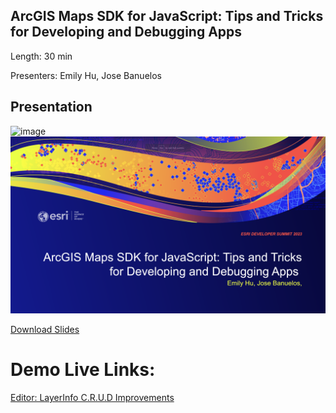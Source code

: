 ## ArcGIS Maps SDK for JavaScript: Tips and Tricks for Developing and Debugging Apps

Length: 30 min

Presenters: Emily Hu, Jose Banuelos

## Presentation
![image](https://user-images.githubusercontent.com/36280386/157293950-c63a4d21-95c2-44a1-a710-bd0f1d47a918.png)
![Debugging Tips and Tricks Slide](../images/debugging-slide.png)

[Download Slides](https://github.com/banuelosj/DevSummit-presentation/blob/main/2022/web-editing-2d/slides/ds2022-arcgis-api-for-javascript-web-editing-2d.pptx?raw=true)

# Demo Live Links:

[Editor: LayerInfo C.R.U.D Improvements](https://banuelosj.github.io/DevSummit-presentation/2023/web-editing/demos/editor-layerinfo-demo)

